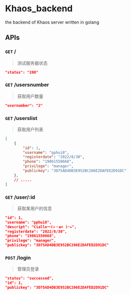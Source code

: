 # Khaos_backend
the backend of Khaos server written in golang

## APIs

### `GET` /
> 测试服务器状态
```json
"status": "200"
```

### `GET` /usersnumber
> 获取用户数量
```json
"usernumber": "2"
```

### `GET` /userslist
> 获取用户列表
```json
[
    {
        "id": 1,
        "username": "pphui8",
        "registerdate": "2022/8/30",
        "phone": "19861550668",
        "privilege": "manager",
        "publickey": "3D75AD4DB3E952BC206E2DAFED2D91DC"
    },
    // .....
]
```

### `GET` /user/:id
> 获取某用户的信息
```json
"id": 1,
"username": "pphui8",
"descript": "Ciallo～(∠・ω< )⌒★",
"registerdate": "2022/8/30",
"phone": "19861550668",
"privilege": "manager",
"publickey": "3D75AD4DB3E952BC206E2DAFED2D91DC"
```

### `POST` /login
> 管理员登录
```json
"status": "successed",
"id": 1,
"publickey": "3D75AD4DB3E952BC206E2DAFED2D91DC"
```